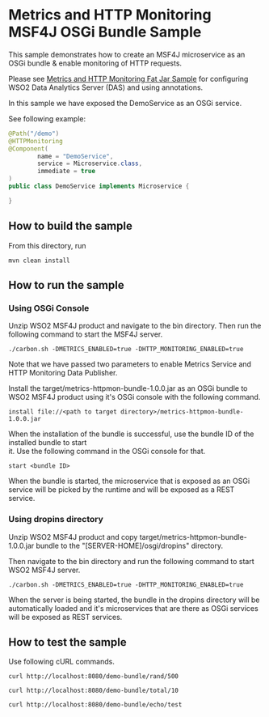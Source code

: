 # Metrics and HTTP Monitoring MSF4J OSGi Bundle Sample

This sample demonstrates how to create an MSF4J microservice as an OSGi bundle & enable monitoring of HTTP requests.

Please see [Metrics and HTTP Monitoring Fat Jar Sample](../metrics-httpmon-fatjar) for configuring 
WSO2 Data Analytics Server (DAS) and using annotations.

In this sample we have exposed the DemoService as an OSGi service.

See following example:

```java
@Path("/demo")
@HTTPMonitoring
@Component(
        name = "DemoService",
        service = Microservice.class,
        immediate = true
)
public class DemoService implements Microservice {

}
```

## How to build the sample



From this directory, run

```
mvn clean install
```

## How to run the sample



### Using OSGi Console

Unzip WSO2 MSF4J product and navigate to the bin directory. Then run the following command to start the MSF4J server.
```
./carbon.sh -DMETRICS_ENABLED=true -DHTTP_MONITORING_ENABLED=true
```

Note that we have passed two parameters to enable Metrics Service and HTTP Monitoring Data Publisher.

Install the target/metrics-httpmon-bundle-1.0.0.jar as an OSGi bundle to WSO2 MSF4J product using it's 
OSGi console with the following command.

```
install file://<path to target directory>/metrics-httpmon-bundle-1.0.0.jar
```

When the installation of the bundle is successful, use the bundle ID of the installed bundle to start  
it. Use the following command in the OSGi console for that.

```
start <bundle ID>
```

When the bundle is started, the microservice that is exposed as an OSGi service will be picked by the runtime and 
will be exposed as a REST service.

### Using dropins directory
Unzip WSO2 MSF4J product and copy target/metrics-httpmon-bundle-1.0.0.jar bundle to the 
"[SERVER-HOME]/osgi/dropins" directory.

Then navigate to the bin directory and run the following command to start WSO2 MSF4J server.
```
./carbon.sh -DMETRICS_ENABLED=true -DHTTP_MONITORING_ENABLED=true
```
When the server is being started, the bundle in the dropins directory will be automatically 
loaded and it's microservices that are there as OSGi services will be exposed as REST services.


## How to test the sample

Use following cURL commands.
```
curl http://localhost:8080/demo-bundle/rand/500

curl http://localhost:8080/demo-bundle/total/10

curl http://localhost:8080/demo-bundle/echo/test

```